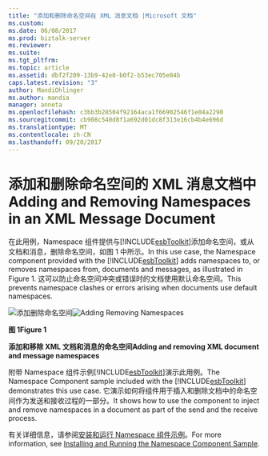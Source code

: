 ```yaml
---
title: "添加和删除命名空间在 XML 消息文档 |Microsoft 文档"
ms.custom: 
ms.date: 06/08/2017
ms.prod: biztalk-server
ms.reviewer: 
ms.suite: 
ms.tgt_pltfrm: 
ms.topic: article
ms.assetid: dbf2f209-13b9-42e0-b0f2-b53ec705e84b
caps.latest.revision: "3"
author: MandiOhlinger
ms.author: mandia
manager: anneta
ms.openlocfilehash: c3bb3b28504f92164aca1f66902546f1e04a2290
ms.sourcegitcommit: cb908c540d8f1a692d01dc8f313e16cb4b4e696d
ms.translationtype: MT
ms.contentlocale: zh-CN
ms.lasthandoff: 09/20/2017
---
```

# <a name="adding-and-removing-namespaces-in-an-xml-message-document"></a><span data-ttu-id="918fd-102">添加和删除命名空间的 XML 消息文档中</span><span class="sxs-lookup"><span data-stu-id="918fd-102">Adding and Removing Namespaces in an XML Message Document</span></span>
<span data-ttu-id="918fd-103">在此用例，Namespace 组件提供与[!INCLUDE[esbToolkit](../includes/esbtoolkit-md.md)]添加命名空间，或从文档和消息，删除命名空间，如图 1 中所示。</span><span class="sxs-lookup"><span data-stu-id="918fd-103">In this use case, the Namespace component provided with the [!INCLUDE[esbToolkit](../includes/esbtoolkit-md.md)] adds namespaces to, or removes namespaces from, documents and messages, as illustrated in Figure 1.</span></span> <span data-ttu-id="918fd-104">这可以防止命名空间冲突或错误时的文档使用默认命名空间。</span><span class="sxs-lookup"><span data-stu-id="918fd-104">This prevents namespace clashes or errors arising when documents use default namespaces.</span></span>  
  
 <span data-ttu-id="918fd-105">![添加删除命名空间](../esb-toolkit/media/ch3-addingremovingnamespaces.gif "Ch3 AddingRemovingNamespaces")</span><span class="sxs-lookup"><span data-stu-id="918fd-105">![Adding Removing Namespaces](../esb-toolkit/media/ch3-addingremovingnamespaces.gif "Ch3-AddingRemovingNamespaces")</span></span>  
  
 <span data-ttu-id="918fd-106">**图 1**</span><span class="sxs-lookup"><span data-stu-id="918fd-106">**Figure 1**</span></span>  
  
 <span data-ttu-id="918fd-107">**添加和移除 XML 文档和消息的命名空间**</span><span class="sxs-lookup"><span data-stu-id="918fd-107">**Adding and removing XML document and message namespaces**</span></span>  
  
 <span data-ttu-id="918fd-108">附带 Namespace 组件示例[!INCLUDE[esbToolkit](../includes/esbtoolkit-md.md)]演示此用例。</span><span class="sxs-lookup"><span data-stu-id="918fd-108">The Namespace Component sample included with the [!INCLUDE[esbToolkit](../includes/esbtoolkit-md.md)] demonstrates this use case.</span></span> <span data-ttu-id="918fd-109">它演示如何将组件用于插入和删除文档中的命名空间作为发送和接收过程的一部分。</span><span class="sxs-lookup"><span data-stu-id="918fd-109">It shows how to use the component to inject and remove namespaces in a document as part of the send and the receive process.</span></span>  
  
 <span data-ttu-id="918fd-110">有关详细信息，请参阅[安装和运行 Namespace 组件示例](../esb-toolkit/installing-and-running-the-namespace-component-sample.md)。</span><span class="sxs-lookup"><span data-stu-id="918fd-110">For more information, see [Installing and Running the Namespace Component Sample](../esb-toolkit/installing-and-running-the-namespace-component-sample.md).</span></span>